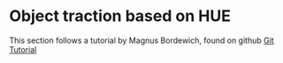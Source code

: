 # Object traction based on HUE

This section follows a tutorial by Magnus Bordewich, found 
on github [Git Tutorial](https://github.com/MagnusBordewich/ObjectTracking/blob/master/)